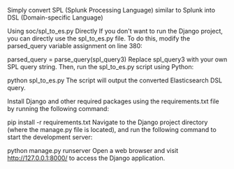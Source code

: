 Simply convert SPL (Splunk Processing Language) similar to Splunk into DSL (Domain-specific Language)

Using soc/spl_to_es.py Directly
If you don't want to run the Django project, you can directly use the spl_to_es.py file. To do this, modify the parsed_query variable assignment on line 380:

parsed_query = parse_query(spl_query3)
Replace spl_query3 with your own SPL query string. Then, run the spl_to_es.py script using Python:

python spl_to_es.py
The script will output the converted Elasticsearch DSL query.

Install Django and other required packages using the requirements.txt file by running the following command:

pip install -r requirements.txt
Navigate to the Django project directory (where the manage.py file is located), and run the following command to start the development server:


python manage.py runserver
Open a web browser and visit http://127.0.0.1:8000/ to access the Django application.

